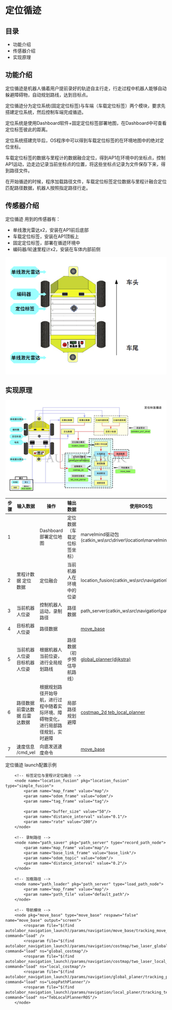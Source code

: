 # 定位循迹

## 目录

* 功能介绍
* 传感器介绍
* 实现原理

## 功能介绍

定位循迹是机器人循着用户提前录好的轨迹自主行走，行走过程中机器人能够自动躲避障碍物，自动规划路线，达到目标点。

定位循迹分为定位系统(固定定位标签)与车端（车载定位标签）两个模块，要求先搭建定位系统，然后控制车端完成循迹。

定位系统是使用Dashboard软件+固定定位标签部署地图，在Dashboard中可查看定位标签彼此的距离。

定位系统搭建完毕后，OS程序中可以得到车载定位标签的在环境地图中的绝对定位坐标。

车载定位标签的数据与里程计的数据融合定位，得到AP1在环境中的坐标点，控制AP1运动，边走边记录当前坐标点的位置，将这些坐标点记录为文件保存下来，得到路径文件。

在开始循迹的时候，程序加载路径文件，车载定位标签定位数据与里程计融合定位匹配路径数据，机器人按照指定路径行走。

## 传感器介绍

定位循迹 用到的传感器有：


* 单线激光雷达x2，安装在AP1前后底部
* 车载定位标签，安装在AP1顶板上
* 固定定位标签，部署在循迹环境中
* 编码器/轮速里程计x2，安装在车体内部前侧

![](imgs/software_intro_8.png)


## 实现原理



![](imgs/software_intro_3.jpg)
  
| 步骤 | 输入数据  | 操作  |  输出数据 | 使用ROS包 | 
|--|--|--|--|--|
|1 |  | Dashboard部署定位地图 |  定位数据（车载定位标签坐标）| marvelmind驱动包(catkin_ws\src\driver\location\marvelmind)|
|2 | 里程计数据 定位数据 | 定位融合| 当前机器人在环境中的位姿 | location_fusion(catkin_ws\src\navigation\location_fusion)|
|3| 当前机器人位姿| 控制机器人运动，录制路径| 路径数据 |path_server(catkin_ws\src\navigation\path_server)|
|4| 目标机器人位姿| 路径数据|  |[move_base](http://wiki.ros.org/move_base/)|
|5| 当前机器人位姿 目标机器人位姿| 根据机器人当前位姿，进行全局规划路线| 路径数据（初步预估导航路线） |[global_planner(dijkstra) ](http://wiki.ros.org/global_planner)|
|6| 路径数据 前雷达数据 后雷达数据 | 根据规划路径开始导航，进行过程中随着实际环境、障碍物变化，进行局部路径规划，实时避障| 局部路径规划  避障 |[costmap_2d ](http://wiki.ros.org/cost_map)[teb_local_planner](http://wiki.ros.org/teb_local_planner)|
|7| 速度信息 /cmd_vel | 向底发送速度命令 |  |[move_base](http://wiki.ros.org/move_base/)|

定位循迹 launch配置示例

```
	<!-- 标签定位与里程计定位融合 -->
    <node name="location_fusion" pkg="location_fusion" type="simple_fusion">
        <param name="map_frame" value="map"/>
        <param name="odom_frame" value="odom"/>
        <param name="tag_frame" value="tag"/>

        <param name="buffer_size" value="50"/>
        <param name="distance_interval" value="0.1"/>
        <param name="rate" value="200"/>
    </node>

    <!-- 录制路径 -->
    <node name="path_saver" pkg="path_server" type="record_path_node">
        <param name="map_frame" value="map"/>
        <param name="base_link_frame" value="base_link"/>
        <param name="odom_topic" value="odom"/>
        <param name="distance_interval" value="0.2"/>
    </node>

    <!-- 加载路径 -->
    <node name="path_loader" pkg="path_server" type="load_path_node">
        <param name="map_frame" value="map"/>
        <param name="path_file" value="default_path"/>
    </node>

    <!-- 导航模块 -->
    <node pkg="move_base" type="move_base" respawn="false" name="move_base" output="screen">
		<rosparam file="$(find autolabor_navigation_launch)/params/navigation/move_base/tracking_move_base.yaml" command="load" />
		<rosparam file="$(find autolabor_navigation_launch)/params/navigation/costmap/two_laser_global_costmap_params_for_tracking.yaml" command="load" ns="global_costmap"/>
		<rosparam file="$(find autolabor_navigation_launch)/params/navigation/costmap/two_laser_local_costmap_params.yaml" command="load" ns="local_costmap"/>
		<rosparam file="$(find autolabor_navigation_launch)/params/navigation/global_planer/tracking_planner_params.yaml" command="load" ns="LoopPathPlanner"/>
		<rosparam file="$(find autolabor_navigation_launch)/params/navigation/local_planer/tracking_teb_local_planner_params.yaml" command="load" ns="TebLocalPlannerROS"/>
    </node>

```